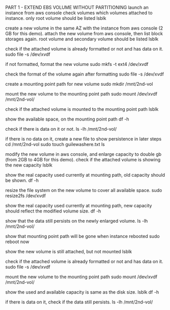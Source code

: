 PART 1 - EXTEND EBS VOLUME WITHOUT PARTITIONING
launch an instance from aws console
check volumes which volumes attached to instance.
only root volume should be listed
lsblk

create a new volume in the same AZ with the instance from aws console (2 GB for this demo).
attach the new volume from aws console, then list block storages again.
root volume and secondary volume should be listed
lsblk

check if the attached volume is already formatted or not and has data on it.
sudo file -s /dev/xvdf

if not formatted, format the new volume
sudo mkfs -t ext4 /dev/xvdf

check the format of the volume again after formatting
sudo file -s /dev/xvdf

create a mounting point path for new volume
sudo mkdir /mnt/2nd-vol

mount the new volume to the mounting point path
sudo mount /dev/xvdf /mnt/2nd-vol/

check if the attached volume is mounted to the mounting point path
lsblk

show the available space, on the mounting point path
df -h

check if there is data on it or not.
ls -lh /mnt/2nd-vol/

if there is no data on it, create a new file to show persistence in later steps
cd /mnt/2nd-vol sudo touch guilewashere.txt ls

modify the new volume in aws console, and enlarge capacity to double gb (from 2GB to 4GB for this demo).
check if the attached volume is showing the new capacity
lsblk

show the real capacity used currently at mounting path, old capacity should be shown.
df -h

resize the file system on the new volume to cover all available space.
sudo resize2fs /dev/xvdf

show the real capacity used currently at mounting path, new capacity should reflect the modified volume size.
df -h

show that the data still persists on the newly enlarged volume.
ls -lh /mnt/2nd-vol/

show that mounting point path will be gone when instance rebooted
sudo reboot now

show the new volume is still attached, but not mounted
lsblk

check if the attached volume is already formatted or not and has data on it.
sudo file -s /dev/xvdf

mount the new volume to the mounting point path
sudo mount /dev/xvdf /mnt/2nd-vol/

show the used and available capacity is same as the disk size.
lsblk df -h

if there is data on it, check if the data still persists.
ls -lh /mnt/2nd-vol/